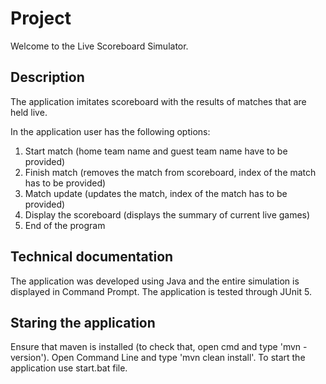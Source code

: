 # Project

Welcome to the Live Scoreboard Simulator.

## Description

The application imitates scoreboard with the results of matches that are held live.

In the application user has the following options:

1. Start match (home team name and guest team name have to be provided)
2. Finish match (removes the match from scoreboard, index of the match has to be provided)
3. Match update (updates the match, index of the match has to be provided)
4. Display the scoreboard (displays the summary of current live games)
5. End of the program

## Technical documentation

The application was developed using Java and the entire simulation is displayed in Command Prompt.
The application is tested through JUnit 5.

## Staring the application

Ensure that maven is installed (to check that, open cmd and type 'mvn -version').
Open Command Line and type 'mvn clean install'.
To start the application use start.bat file.
